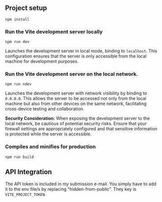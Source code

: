 ## Project setup

```
npm install
```

### Run the Vite development server locally

```
npm run dev
```

Launches the development server in local mode, binding to `localhost`. This configuration ensures that the server is only accessible from the local machine for development purposes.

### Run the Vite development server on the local network.

```
npm run ndev
```

Launches the development server with network visibility by binding to `0.0.0.0`. This allows the server to be accessed not only from the local machine but also from other devices on the same network, facilitating cross-device testing and collaboration.

**Security Consideration:** When exposing the development server to the local network, be cautious of potential security risks. Ensure that your firewall settings are appropriately configured and that sensitive information is protected while the server is accessible.

### Compiles and minifies for production

```
npm run build
```

## API Integration

The API token is included in my submission e-mail. You simply have to add it to the env file/s by replacing "hidden-from-public". They key is `VITE_PROJECT_TOKEN`.
